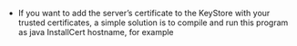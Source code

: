 * If you want to add the server’s certificate to the KeyStore with your trusted certificates, a simple solution is to compile and 
run this program as java InstallCert hostname, for example
